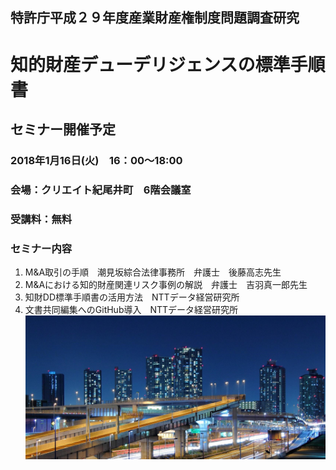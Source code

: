 ## 特許庁平成２９年度産業財産権制度問題調査研究
# 知的財産デューデリジェンスの標準手順書
## セミナー開催予定
### 2018年1月16日(火)　16：00～18:00
### 会場：クリエイト紀尾井町　6階会議室
### 受講料：無料
### セミナー内容
1. M&A取引の手順　潮見坂綜合法律事務所　弁護士　後藤高志先生
2. M&Aにおける知的財産関連リスク事例の解説　弁護士　吉羽真一郎先生
3. 知財DD標準手順書の活用方法　NTTデータ経営研究所
4. 文書共同編集へのGitHub導入　NTTデータ経営研究所
![Image of Night](./夜景.jpg)
